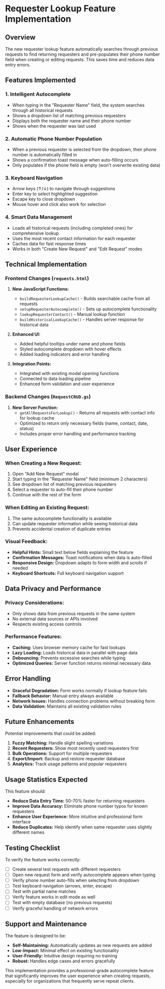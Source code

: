 # Requester Lookup Feature Implementation

## Overview

The new requester lookup feature automatically searches through previous requests to find returning requesters and pre-populates their phone number field when creating or editing requests. This saves time and reduces data entry errors.

## Features Implemented

### 1. **Intelligent Autocomplete**
- When typing in the "Requester Name" field, the system searches through all historical requests
- Shows a dropdown list of matching previous requesters
- Displays both the requester name and their phone number
- Shows when the requester was last used

### 2. **Automatic Phone Number Population**
- When a previous requester is selected from the dropdown, their phone number is automatically filled in
- Shows a confirmation toast message when auto-filling occurs
- Only populates if the phone field is empty (won't overwrite existing data)

### 3. **Keyboard Navigation**
- Arrow keys (↑/↓) to navigate through suggestions
- Enter key to select highlighted suggestion
- Escape key to close dropdown
- Mouse hover and click also work for selection

### 4. **Smart Data Management**
- Loads all historical requests (including completed ones) for comprehensive lookup
- Uses the most recent contact information for each requester
- Caches data for fast response times
- Works in both "Create New Request" and "Edit Request" modes

## Technical Implementation

### Frontend Changes (`requests.html`)

1. **New JavaScript Functions:**
   - `buildRequesterLookupCache()` - Builds searchable cache from all requests
   - `setupRequesterAutocomplete()` - Sets up autocomplete functionality
   - `lookupRequesterContact()` - Manual lookup function
   - `buildHistoricalLookupCache()` - Handles server response for historical data

2. **Enhanced UI:**
   - Added helpful tooltips under name and phone fields
   - Styled autocomplete dropdown with hover effects
   - Added loading indicators and error handling

3. **Integration Points:**
   - Integrated with existing modal opening functions
   - Connected to data loading pipeline
   - Enhanced form validation and user experience

### Backend Changes (`RequestCRUD.gs`)

1. **New Server Function:**
   - `getAllRequestsForLookup()` - Returns all requests with contact info for lookup cache
   - Optimized to return only necessary fields (name, contact, date, status)
   - Includes proper error handling and performance tracking

## User Experience

### When Creating a New Request:
1. Open "Add New Request" modal
2. Start typing in the "Requester Name" field (minimum 2 characters)
3. See dropdown list of matching previous requesters
4. Select a requester to auto-fill their phone number
5. Continue with the rest of the form

### When Editing an Existing Request:
1. The same autocomplete functionality is available
2. Can update requester information while seeing historical data
3. Prevents accidental creation of duplicate entries

### Visual Feedback:
- **Helpful Hints:** Small text below fields explaining the feature
- **Confirmation Messages:** Toast notifications when data is auto-filled
- **Responsive Design:** Dropdown adapts to form width and scrolls if needed
- **Keyboard Shortcuts:** Full keyboard navigation support

## Data Privacy and Performance

### Privacy Considerations:
- Only shows data from previous requests in the same system
- No external data sources or APIs involved
- Respects existing access controls

### Performance Features:
- **Caching:** Uses browser memory cache for fast lookups
- **Lazy Loading:** Loads historical data in parallel with page data
- **Debouncing:** Prevents excessive searches while typing
- **Optimized Queries:** Server function returns minimal necessary data

## Error Handling

- **Graceful Degradation:** Form works normally if lookup feature fails
- **Fallback Behavior:** Manual entry always available
- **Network Issues:** Handles connection problems without breaking form
- **Data Validation:** Maintains all existing validation rules

## Future Enhancements

Potential improvements that could be added:
1. **Fuzzy Matching:** Handle slight spelling variations
2. **Recent Requesters:** Show most recently used requesters first
3. **Bulk Operations:** Support for multiple requesters
4. **Export/Import:** Backup and restore requester database
5. **Analytics:** Track usage patterns and popular requesters

## Usage Statistics Expected

This feature should:
- **Reduce Data Entry Time:** 50-70% faster for returning requesters
- **Improve Data Accuracy:** Eliminate phone number typos for known requesters
- **Enhance User Experience:** More intuitive and professional form interface
- **Reduce Duplicates:** Help identify when same requester uses slightly different names

## Testing Checklist

To verify the feature works correctly:

- [ ] Create several test requests with different requesters
- [ ] Open new request form and verify autocomplete appears when typing
- [ ] Verify phone number auto-fills when selecting from dropdown
- [ ] Test keyboard navigation (arrows, enter, escape)
- [ ] Test with partial name matches
- [ ] Verify feature works in edit mode as well
- [ ] Test with empty database (no previous requests)
- [ ] Verify graceful handling of network errors

## Support and Maintenance

The feature is designed to be:
- **Self-Maintaining:** Automatically updates as new requests are added
- **Low-Impact:** Minimal effect on existing functionality
- **User-Friendly:** Intuitive design requiring no training
- **Robust:** Handles edge cases and errors gracefully

This implementation provides a professional-grade autocomplete feature that significantly improves the user experience when creating requests, especially for organizations that frequently serve repeat clients.